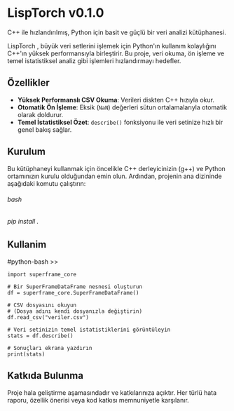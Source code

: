 # LispTorch  v0.1.0

C++ ile hızlandırılmış, Python için basit ve güçlü bir veri analizi kütüphanesi.

LispTorch , büyük veri setlerini işlemek için Python'ın kullanım kolaylığını C++'ın yüksek performansıyla birleştirir. Bu proje, veri okuma, ön işleme ve temel istatistiksel analiz gibi işlemleri hızlandırmayı hedefler.

## Özellikler

* **Yüksek Performanslı CSV Okuma**: Verileri diskten C++ hızıyla okur.
* **Otomatik Ön İşleme**: Eksik (`NaN`) değerleri sütun ortalamalarıyla otomatik olarak doldurur.
* **Temel İstatistiksel Özet**: `describe()` fonksiyonu ile veri setinize hızlı bir genel bakış sağlar.

## Kurulum

Bu kütüphaneyi kullanmak için öncelikle C++ derleyicinizin (g++) ve Python ortamınızın kurulu olduğundan emin olun. Ardından, projenin ana dizininde aşağıdaki komutu çalıştırın:

###### bash
###### pip install .
## Kullanim
#python-bash >>
```
import superframe_core

# Bir SuperFrameDataFrame nesnesi oluşturun
df = superframe_core.SuperFrameDataFrame()

# CSV dosyasını okuyun
# (Dosya adını kendi dosyanızla değiştirin)
df.read_csv("veriler.csv") 

# Veri setinizin temel istatistiklerini görüntüleyin
stats = df.describe()

# Sonuçları ekrana yazdırın
print(stats)
```
## Katkıda Bulunma
Proje hala geliştirme aşamasındadır ve katkılarınıza açıktır. Her türlü hata raporu, özellik önerisi veya kod katkısı memnuniyetle karşılanır.

